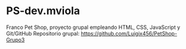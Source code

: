 # PS-dev.mviola
Franco Pet Shop, proyecto grupal empleando HTML, CSS, JavaScript y Git/GitHub
Repositorio grupal:
https://github.com/Luigix456/PetShop-Grupo3

